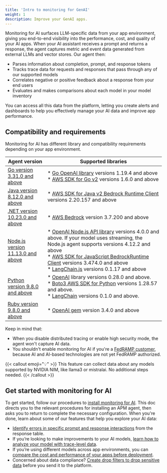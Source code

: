 ```yaml
---
title: 'Intro to monitoring for GenAI'
weight: 1
description: Improve your GenAI apps.
---
```


Monitoring for AI surfaces LLM-specific data from your app environment, giving you end-to-end visibility into the performance, cost, and quality of your AI apps. When your AI assistant receives a prompt and returns a response, the agent captures metric and event data generated from external LLMs and vector stores. Our agent then:

* Parses information about completion, prompt, and response tokens 
* Tracks trace data for requests and responses that pass through any of our supported models
* Correlates negative or positive feedback about a response from your end users 
* Evaluates and makes comparisons about each model in your model inventory

You can access all this data from the platform, letting you create alerts and dashboards to help you effectively manage your AI data and improve app performance.
## Compatibility and requirements 

Monitoring for AI has different library and compatibility requirements depending on your app environment. 

| Agent version                                                                 | Supported libraries                                                                                                                                                         |
|-------------------------------------------------------------------------------|----------------------------------------------------------------------------------------------------------------------------------------------------------------------------|
| [Go version 3.31.0 and above]() | * [Go OpenAI library]() versions 1.19.4 and above<br> * [AWS SDK for Go v2]() versions 1.6.0 and above |
| [Java version 8.12.0 and above]() | * [AWS SDK for Java v2 Bedrock Runtime Client]() versions 2.20.157 and above                                                       |
| [.NET version 10.23.0 and above]() | * [AWS Bedrock]() version 3.7.200 and above                                                                                  |
| [Node.js version 11.13.0 and above]() | * [OpenAI Node.js API library]() versions 4.0.0 and above. If your model uses streaming, the Node.js agent supports versions 4.12.2 and above<br> * [AWS SDK for JavaScript BedrockRuntime Client]() versions 3.474.0 and above<br> * [LangChain.js]() versions 0.1.17 and above |
| [Python version 9.8.0 and above]() | * [OpenAI]() library versions 0.28.0 and above.<br> * [Boto3 AWS SDK for Python]() versions 1.28.57 and above.<br> * [LangChain]() versions 0.1.0 and above. |
| [Ruby version 9.8.0 and above]() | * [OpenAI gem]() version 3.4.0 and above                                                                                             |

Keep in mind that: 

* When you disable distributed tracing or enable high security mode, the agent won't capture AI data.
* You shouldn't enable monitoring for AI if you're a [FedRAMP customer](), because AI and AI-based technologies are not yet FedRAMP authorized.

{{< callout emoji="💡" >}}
This feature can collect data about any models supported by NVIDIA NIM, like llama3 or mistralai. No additional steps needed.
{{< /callout >}}

## Get started with monitoring for AI

To get started, follow our procedures to [install monitoring for AI](). This doc directs you to the relevant procedures for installing an APM agent, then asks you to return to complete the necessary configuration. When you're done, learn about some of our features that help you explore your AI data:

* [Identify errors in specific prompt and response interactions]() from the response table. 
* If you’re looking to make improvements to your AI models, [learn how to analyze your model with trace-level data]().
* If you’re using different models across app environments, you can [compare the cost and performance of your apps before deployment]().
* Concerned about data compliance? [Create drop filters to drop sensitive data]() before you send it to the platform.

